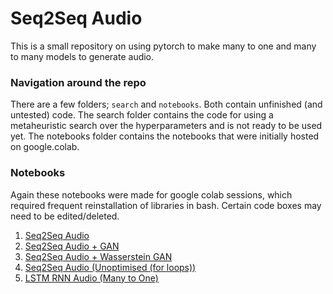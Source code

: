 # Seq2Seq Audio

This is a small repository on using pytorch to make many to one and many to many models to generate audio.

### Navigation around the repo

There are a few folders; ```search``` and ```notebooks```. Both contain unfinished (and untested) code. The search folder contains the code for using a metaheuristic search over the hyperparameters and is not ready to be used yet. The notebooks folder contains the notebooks that were initially hosted on google.colab.

### Notebooks
Again these notebooks were made for google colab sessions, which required frequent reinstallation of libraries in bash. Certain code boxes may need to be edited/deleted.

1. [Seq2Seq Audio](notebooks/Optimised_Seq2Seq_Audio.ipynb)
2. [Seq2Seq Audio + GAN](notebooks/Adversarial_Seq2Seq_Audio.ipynb)
3. [Seq2Seq Audio + Wasserstein GAN](notebooks/Wasserstein_Seq2Seq_Audio.ipynb)
4. [Seq2Seq Audio (Unoptimised (for loops))](notebooks/Slow_As_Fuck_Seq2Seq_Audio.ipynb)
5. [LSTM RNN Audio (Many to One)](notebooks/RNN_Audio.ipynb)
